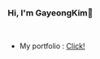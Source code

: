 ### Hi, I'm GayeongKim👋

<br>

- My portfolio : [Click!]((https://scarlet-warrior-a56.notion.site/ce6ac3ca371744899c2927a3c71fffbe?pvs=4))


  
<!--
**rkdud567/rkdud567** is a ✨ _special_ ✨ repository because its `README.md` (this file) appears on your GitHub profile.

Here are some ideas to get you started:

- 🔭 I’m currently working on ...
- 🌱 I’m currently learning ...
- 👯 I’m looking to collaborate on ...
- 🤔 I’m looking for help with ...
- 💬 Ask me about ...
- 📫 How to reach me: ...
- 😄 Pronouns: ...
- ⚡ Fun fact: ...
-->
